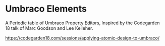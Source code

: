# Umbraco Elements 

A Periodic table of Umbraco Property Editors, Inspired by the Codegarden 18 talk of Marc Goodson and Lee Kelleher.

https://codegarden18.com/sessions/applying-atomic-design-to-umbraco/